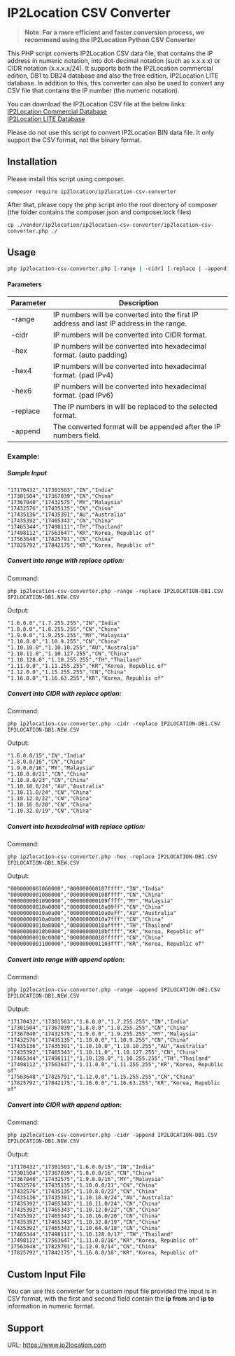 # IP2Location CSV Converter

 > __Note__: **For a more efficient and faster conversion process, we recommend using the IP2Location Python CSV Converter**

This PHP script converts IP2Location CSV data file, that contains the IP address in numeric notation, into dot-decimal notation (such as x.x.x.x) or CIDR notation (x.x.x.x/24). It supports both the IP2Location commercial edition, DB1 to DB24 database and also the free edition, IP2Location LITE database. In addition to this, this converter can also be used to convert any CSV file that contains the IP number (the numeric notation).

You can download the IP2Location CSV file at the below links:  
[IP2Location Commercial Database](https://www.ip2location.com)   
[IP2Location LITE Database](https://lite.ip2location.com)  

Please do not use this script to convert IP2Location BIN data file. It only support the CSV format, not the binary format.

 

## Installation

Please install this script using composer.

```
composer require ip2location/ip2location-csv-converter
```

After that, please copy the php script into the root directory of composer (the folder contains the composer.json and composer.lock files)

```
cp ./vendor/ip2location/ip2location-csv-converter/ip2location-csv-converter.php ./
```

## Usage

``` bash
php ip2location-csv-converter.php [-range | -cidr] [-replace | -append] INPUT_FILE OUTPUT_FILE
```



#### Parameters

| Parameter | Description                                                  |
| --------- | ------------------------------------------------------------ |
| -range    | IP numbers will be converted into the first IP address and last IP address in the range. |
| -cidr     | IP numbers will be converted into CIDR format.               |
| -hex      | IP numbers will be converted into hexadecimal format. (auto padding)        |
| -hex4     | IP numbers will be converted into hexadecimal format. (pad IPv4)        |
| -hex6     | IP numbers will be converted into hexadecimal format. (pad IPv6)        |
| -replace  | The IP numbers in will be replaced to the selected format.   |
| -append   | The converted format will be appended after the IP numbers field. |



### Example:

##### Sample Input

```
"17170432","17301503","IN","India"
"17301504","17367039","CN","China"
"17367040","17432575","MY","Malaysia"
"17432576","17435135","CN","China"
"17435136","17435391","AU","Australia"
"17435392","17465343","CN","China"
"17465344","17498111","TH","Thailand"
"17498112","17563647","KR","Korea, Republic of"
"17563648","17825791","CN","China"
"17825792","17842175","KR","Korea, Republic of"
```



##### Convert into range with replace option:

Command:

```
php ip2location-csv-converter.php -range -replace IP2LOCATION-DB1.CSV IP2LOCATION-DB1.NEW.CSV
```

Output:

```
"1.6.0.0","1.7.255.255","IN","India"
"1.8.0.0","1.8.255.255","CN","China"
"1.9.0.0","1.9.255.255","MY","Malaysia"
"1.10.0.0","1.10.9.255","CN","China"
"1.10.10.0","1.10.10.255","AU","Australia"
"1.10.11.0","1.10.127.255","CN","China"
"1.10.128.0","1.10.255.255","TH","Thailand"
"1.11.0.0","1.11.255.255","KR","Korea, Republic of"
"1.12.0.0","1.15.255.255","CN","China"
"1.16.0.0","1.16.63.255","KR","Korea, Republic of"
```



##### Convert into CIDR with replace option:

Command:

```
php ip2location-csv-converter.php -cidr -replace IP2LOCATION-DB1.CSV IP2LOCATION-DB1.NEW.CSV
```

Output:

```
"1.6.0.0/15","IN","India"
"1.8.0.0/16","CN","China"
"1.9.0.0/16","MY","Malaysia"
"1.10.0.0/21","CN","China"
"1.10.8.0/23","CN","China"
"1.10.10.0/24","AU","Australia"
"1.10.11.0/24","CN","China"
"1.10.12.0/22","CN","China"
"1.10.16.0/20","CN","China"
"1.10.32.0/19","CN","China"
```



##### Convert into hexadecimal with replace option:

Command:

```
php ip2location-csv-converter.php -hex -replace IP2LOCATION-DB1.CSV IP2LOCATION-DB1.NEW.CSV
```

Output:

```
"0000000001060000","000000000107ffff","IN","India"
"0000000001080000","000000000108ffff","CN","China"
"0000000001090000","000000000109ffff","MY","Malaysia"
"00000000010a0000","00000000010a09ff","CN","China"
"00000000010a0a00","00000000010a0aff","AU","Australia"
"00000000010a0b00","00000000010a7fff","CN","China"
"00000000010a8000","00000000010affff","TH","Thailand"
"00000000010b0000","00000000010bffff","KR","Korea, Republic of"
"00000000010c0000","00000000010fffff","CN","China"
"0000000001100000","0000000001103fff","KR","Korea, Republic of"
```



##### Convert into range with append option:

Command:

```
php ip2location-csv-converter.php -range -append IP2LOCATION-DB1.CSV IP2LOCATION-DB1.NEW.CSV
```

Output:

```
"17170432","17301503","1.6.0.0","1.7.255.255","IN","India"
"17301504","17367039","1.8.0.0","1.8.255.255","CN","China"
"17367040","17432575","1.9.0.0","1.9.255.255","MY","Malaysia"
"17432576","17435135","1.10.0.0","1.10.9.255","CN","China"
"17435136","17435391","1.10.10.0","1.10.10.255","AU","Australia"
"17435392","17465343","1.10.11.0","1.10.127.255","CN","China"
"17465344","17498111","1.10.128.0","1.10.255.255","TH","Thailand"
"17498112","17563647","1.11.0.0","1.11.255.255","KR","Korea, Republic of"
"17563648","17825791","1.12.0.0","1.15.255.255","CN","China"
"17825792","17842175","1.16.0.0","1.16.63.255","KR","Korea, Republic of"
```



##### Convert into CIDR with append option:

Command:

```
php ip2location-csv-converter.php -cidr -append IP2LOCATION-DB1.CSV IP2LOCATION-DB1.NEW.CSV
```

Output:

```
"17170432","17301503","1.6.0.0/15","IN","India"
"17301504","17367039","1.8.0.0/16","CN","China"
"17367040","17432575","1.9.0.0/16","MY","Malaysia"
"17432576","17435135","1.10.0.0/21","CN","China"
"17432576","17435135","1.10.8.0/23","CN","China"
"17435136","17435391","1.10.10.0/24","AU","Australia"
"17435392","17465343","1.10.11.0/24","CN","China"
"17435392","17465343","1.10.12.0/22","CN","China"
"17435392","17465343","1.10.16.0/20","CN","China"
"17435392","17465343","1.10.32.0/19","CN","China"
"17435392","17465343","1.10.64.0/18","CN","China"
"17465344","17498111","1.10.128.0/17","TH","Thailand"
"17498112","17563647","1.11.0.0/16","KR","Korea, Republic of"
"17563648","17825791","1.12.0.0/14","CN","China"
"17825792","17842175","1.16.0.0/18","KR","Korea, Republic of"
```



## Custom Input File

You can use this converter for a custom input file provided the input is in CSV format, with the first and second field contain the **ip from** and **ip to** information in numeric format.

## Support
URL: https://www.ip2location.com
